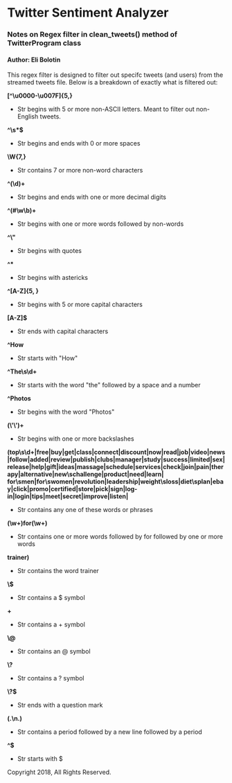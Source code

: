 # Twitter Sentiment Analyzer
### Notes on Regex filter in clean_tweets() method of TwitterProgram class
#### Author: Eli Bolotin



This regex filter is designed to filter out specifc tweets (and users) from the streamed tweets file. Below is a breakdown of exactly what is filtered out:

**[^\u0000-\u007F]{5,}** 
- Str begins with 5 or more non-ASCII letters. Meant to filter out non-English tweets.

**^\\s\*$**
- Str begins and ends with 0 or more spaces

**\W{7,}**
- Str contains 7 or more non-word characters

**^(\d)+**
- Str begins and ends with one or more decimal digits

**^(#\\w\\b)+**
- Str begins with one or more words followed by non-words

**^\\"**
- Str begins with quotes

**^\***
- Str begins with astericks

**^[A-Z]{5, }**
- Str begins with 5 or more capital characters

**[A-Z]$**
- Str ends with capital characters

**^How**
- Str starts with "How"

**^The\\s\\d+**
- Str starts with the word "the" followed by a space and a number

**^Photos**
- Str begins with the word "Photos"

**(\\'\\')+**
- Str begins with one or more backslashes

**(top\s\d+|free|buy|get|class|connect|discount|now|read|job|video|news|follow|added|review|publish|clubs|manager|study|success|limited|sex|release|help|gift|ideas|massage|schedule|services|check|join|pain|therapy|alternative|new\schallenge|product|need|learn|
for\smen|for\swomen|revolution|leadership|weight\sloss|diet\splan|ebay|click|promo|certified|store|pick|sign|log-in|login|tips|meet|secret|improve|listen|**
- Str contains any one of these words or phrases

**(\\w+)for(\\w+)**
- Str contains one or more words followed by for followed by one or more words

**trainer)**
- Str contains the word trainer

**\\$**
- Str contains a $ symbol

**\+**
- Str contains a + symbol

**\\@**
- Str contains an @ symbol

**\\?**
- Str contains a ? symbol

**\\?$**
- Str ends with a question mark

**(\.\n\.)**
- Str contains a period followed by a new line followed by a period

**^\$**
- Str starts with $


Copyright 2018, All Rights Reserved.